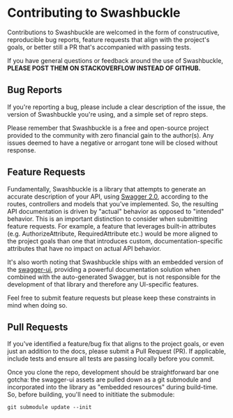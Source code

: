 Contributing to Swashbuckle
=========

Contributions to Swashbuckle are welcomed in the form of construcutive, reproducible bug reports, feature requests that align with the project's goals, or better still a PR that's accompanied with passing tests.

If you have general questions or feedback around the use of Swashbuckle, __PLEASE POST THEM ON STACKOVERFLOW INSTEAD OF GITHUB.__

## Bug Reports ##

If you're reporting a bug, please include a clear description of the issue, the version of Swashbuckle you're using, and a simple set of repro steps.

Please remember that Swashbuckle is a free and open-source project provided to the community with zero financial gain to the author(s). Any issues deemed to have a negative or arrogant tone will be closed without response.

## Feature Requests ##

Fundamentally, Swashbuckle is a library that attempts to generate an accurate description of your API, using [Swagger 2.0](https://swagger.io/docs/specification/2-0/basic-structure/), according to the routes, controllers and models that you've implemented. So, the resulting API documentation is driven by "actual" behavior as opposed to "intended" behavior. This is an important distinction to consider when submitting feature requests. For example, a feature that leverages built-in attributes (e.g. AuthorizeAttribute, RequiredAttribute etc.) would be more aligned to the project goals than one that introduces custom, documentation-specific attributes that have no impact on actual API behavior.

It's also worth noting that Swashbuckle ships with an embedded version of the [swagger-ui](swagger-ui), providing a powerful documentation solution when combined with the auto-generated Swagger, but is not responsible for the development of that library and therefore any UI-specific features.

Feel free to submit feature requests but please keep these constraints in mind when doing so.

## Pull Requests ##

If you've identified a feature/bug fix that aligns to the project goals, or even just an addition to the docs, please submit a Pull Request (PR). If applicable, include tests and ensure all tests are passing locally before you commit.

Once you clone the repo, development should be straightforward bar one gotcha: the swagger-ui assets are pulled down as a git submodule and incorporated into the library as "embedded resources" during build-time. So, before building, you'll need to inititiate the submodule:

```
git submodule update --init
```